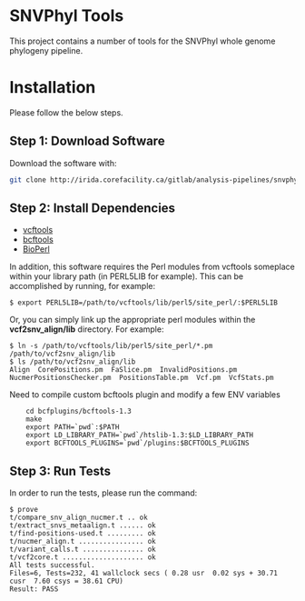 SNVPhyl Tools
=============

This project contains a number of tools for the SNVPhyl whole genome phylogeny pipeline.

Installation
============

Please follow the below steps.

Step 1: Download Software
-------------------------

Download the software with:

```bash
git clone http://irida.corefacility.ca/gitlab/analysis-pipelines/snvphyl-tools.git
```

Step 2: Install Dependencies
----------------------------

* [vcftools](http://vcftools.sourceforge.net/)
* [bcftools](http://www.htslib.org/download/)
* [BioPerl](http://www.bioperl.org/wiki/Main_Page)

In addition, this software requires the Perl modules from vcftools someplace within your library path (in PERL5LIB for example).  This can be accomplished by running, for example:

	$ export PERL5LIB=/path/to/vcftools/lib/perl5/site_perl/:$PERL5LIB

Or, you can simply link up the appropriate perl modules within the **vcf2snv_align/lib** directory.  For example:

	$ ln -s /path/to/vcftools/lib/perl5/site_perl/*.pm /path/to/vcf2snv_align/lib
	$ ls /path/to/vcf2snv_align/lib
	Align  CorePositions.pm  FaSlice.pm  InvalidPositions.pm  NucmerPositionsChecker.pm  PositionsTable.pm  Vcf.pm  VcfStats.pm

Need to compile custom bcftools plugin and modify a few ENV variables
```
	cd bcfplugins/bcftools-1.3
	make
	export PATH=`pwd`:$PATH
	export LD_LIBRARY_PATH=`pwd`/htslib-1.3:$LD_LIBRARY_PATH
	export BCFTOOLS_PLUGINS=`pwd`/plugins:$BCFTOOLS_PLUGINS
```

Step 3: Run Tests
-----------------

In order to run the tests, please run the command:

	$ prove
	t/compare_snv_align_nucmer.t .. ok    
	t/extract_snvs_metaalign.t ...... ok   
	t/find-positions-used.t ......... ok   
	t/nucmer_align.t ................ ok    
	t/variant_calls.t ............... ok     
	t/vcf2core.t .................... ok    
	All tests successful.
	Files=6, Tests=232, 41 wallclock secs ( 0.28 usr  0.02 sys + 30.71 cusr  7.60 csys = 38.61 CPU)
	Result: PASS
